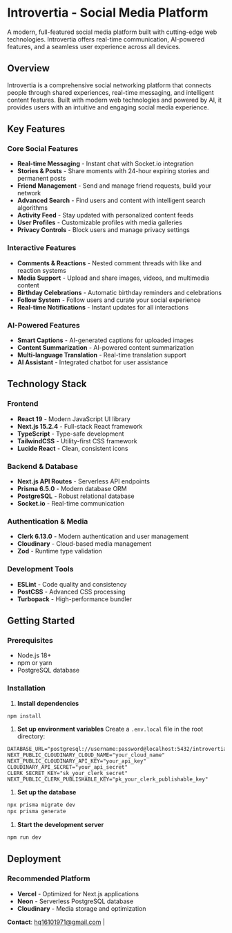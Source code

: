 # Introvertia - Social Media Platform

A modern, full-featured social media platform built with cutting-edge web technologies. Introvertia offers real-time communication, AI-powered features, and a seamless user experience across all devices.

## Overview

Introvertia is a comprehensive social networking platform that connects people through shared experiences, real-time messaging, and intelligent content features. Built with modern web technologies and powered by AI, it provides users with an intuitive and engaging social media experience.

## Key Features

### Core Social Features
- **Real-time Messaging** - Instant chat with Socket.io integration
- **Stories & Posts** - Share moments with 24-hour expiring stories and permanent posts
- **Friend Management** - Send and manage friend requests, build your network
- **Advanced Search** - Find users and content with intelligent search algorithms
- **Activity Feed** - Stay updated with personalized content feeds
- **User Profiles** - Customizable profiles with media galleries
- **Privacy Controls** - Block users and manage privacy settings

### Interactive Features
- **Comments & Reactions** - Nested comment threads with like and reaction systems
- **Media Support** - Upload and share images, videos, and multimedia content
- **Birthday Celebrations** - Automatic birthday reminders and celebrations
- **Follow System** - Follow users and curate your social experience
- **Real-time Notifications** - Instant updates for all interactions

### AI-Powered Features
- **Smart Captions** - AI-generated captions for uploaded images
- **Content Summarization** - AI-powered content summarization
- **Multi-language Translation** - Real-time translation support
- **AI Assistant** - Integrated chatbot for user assistance

## Technology Stack

### Frontend
- **React 19** - Modern JavaScript UI library
- **Next.js 15.2.4** - Full-stack React framework
- **TypeScript** - Type-safe development
- **TailwindCSS** - Utility-first CSS framework
- **Lucide React** - Clean, consistent icons

### Backend & Database
- **Next.js API Routes** - Serverless API endpoints
- **Prisma 6.5.0** - Modern database ORM
- **PostgreSQL** - Robust relational database
- **Socket.io** - Real-time communication

### Authentication & Media
- **Clerk 6.13.0** - Modern authentication and user management
- **Cloudinary** - Cloud-based media management
- **Zod** - Runtime type validation

### Development Tools
- **ESLint** - Code quality and consistency
- **PostCSS** - Advanced CSS processing
- **Turbopack** - High-performance bundler

## Getting Started

### Prerequisites
- Node.js 18+ 
- npm or yarn
- PostgreSQL database

### Installation
1. **Install dependencies**
```bash
npm install
```

1. **Set up environment variables**
Create a `.env.local` file in the root directory:
```env
DATABASE_URL="postgresql://username:password@localhost:5432/introvertia"
NEXT_PUBLIC_CLOUDINARY_CLOUD_NAME="your_cloud_name"
NEXT_PUBLIC_CLOUDINARY_API_KEY="your_api_key"
CLOUDINARY_API_SECRET="your_api_secret"
CLERK_SECRET_KEY="sk_your_clerk_secret"
NEXT_PUBLIC_CLERK_PUBLISHABLE_KEY="pk_your_clerk_publishable_key"
```

1. **Set up the database**
```bash
npx prisma migrate dev
npx prisma generate
```

1. **Start the development server**
```bash
npm run dev
```

## Deployment

### Recommended Platform
- **Vercel** - Optimized for Next.js applications
- **Neon** - Serverless PostgreSQL database
- **Cloudinary** - Media storage and optimization

**Contact**: hq16101971@gmail.com |
